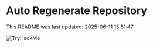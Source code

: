 # Auto Regenerate Repository

This README was last updated: 2025-06-11 15:51:47

 ![TryHackMe](https://tryhackme.com/badge/533634)